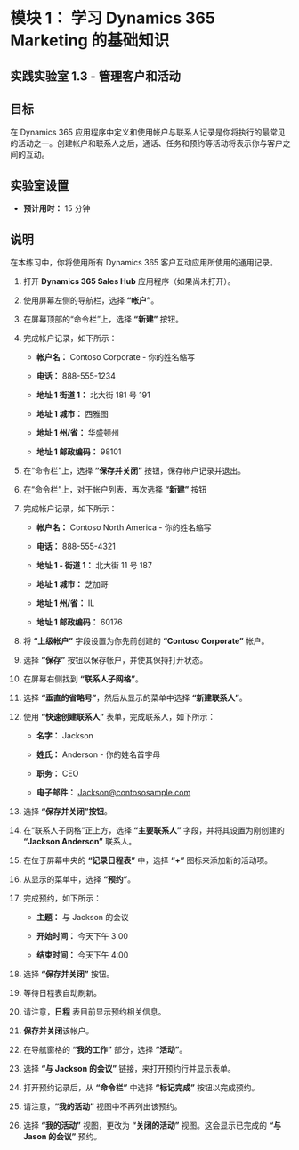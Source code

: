 ﻿---
lab:
     title: '实验室 1.3： 管理客户和活动'
     module: '模块 1： 学习 Dynamics 365 Marketing 的基础知识'
---

模块 1： 学习 Dynamics 365 Marketing 的基础知识
========================

## 实践实验室 1.3 - 管理客户和活动

## 目标

在 Dynamics 365 应用程序中定义和使用帐户与联系人记录是你将执行的最常见的活动之一。创建帐户和联系人之后，通话、任务和预约等活动将表示你与客户之间的互动。

## 实验室设置

  - **预计用时：** 15 分钟

## 说明

在本练习中，你将使用所有 Dynamics 365 客户互动应用所使用的通用记录。 

1. 打开 **Dynamics 365 Sales Hub** 应用程序（如果尚未打开）。 

2. 使用屏幕左侧的导航栏，选择 **“帐户”**。 

3. 在屏幕顶部的“命令栏”上，选择 **“新建”** 按钮。

4. 完成帐户记录，如下所示：

	- **帐户名：** Contoso Corporate - 你的姓名缩写

	- **电话：** 888-555-1234

	- **地址 1 街道 1：** 北大街 181 号 191

	- **地址 1 城市：** 西雅图

	- **地址 1 州/省：** 华盛顿州

	- **地址 1 邮政编码：** 98101

5. 在“命令栏”上，选择 **“保存并关闭”** 按钮，保存帐户记录并退出。

6. 在“命令栏”上，对于帐户列表，再次选择 **“新建”** 按钮

7. 完成帐户记录，如下所示：

	- **帐户名：** Contoso North America - 你的姓名缩写

	- **电话：** 888-555-4321

	- **地址 1 - 街道 1：** 北大街 11 号 187

	- **地址 1 城市：** 芝加哥

	- **地址 1 州/省：** IL

	- **地址 1 邮政编码：** 60176

8. 将 **“上级帐户”** 字段设置为你先前创建的 **“Contoso Corporate”** 帐户。 

9. 选择 **“保存”** 按钮以保存帐户，并使其保持打开状态。 

10. 在屏幕右侧找到 **“联系人子网格”**。 

11. 选择 **“垂直的省略号”**，然后从显示的菜单中选择 **“新建联系人”**。 

12. 使用 **“快速创建联系人”** 表单，完成联系人，如下所示：

	- **名字：** Jackson

	- **姓氏：** Anderson - 你的姓名首字母

	- **职务：** CEO

	- **电子邮件：** Jackson@contososample.com

13. 选择 **“保存并关闭”按钮**。

14. 在“联系人子网格”正上方，选择 **“主要联系人”** 字段，并将其设置为刚创建的 **“Jackson Anderson”** 联系人。 

15. 在位于屏幕中央的 **“记录日程表”** 中，选择 **“+”** 图标来添加新的活动项。 

16. 从显示的菜单中，选择 **“预约”**。

17. 完成预约，如下所示：

	- **主题：** 与 Jackson 的会议

	- **开始时间：** 今天下午 3:00

	- **结束时间：** 今天下午 4:00

18. 选择 **“保存并关闭”** 按钮。 

19. 等待日程表自动刷新。 

20. 请注意，**日程** 表目前显示预约相关信息。 

21. **保存并关闭**该帐户。 

22. 在导航窗格的 **“我的工作”** 部分，选择 **“活动”**。

23. 选择 **“与 Jackson 的会议”** 链接，来打开预约行并显示表单。 

24. 打开预约记录后，从 **“命令栏”** 中选择 **“标记完成”** 按钮以完成预约。 

25. 请注意，**“我的活动”** 视图中不再列出该预约。 

26. 选择 **“我的活动”** 视图，更改为 **“关闭的活动”** 视图。这会显示已完成的 **“与 Jason 的会议”** 预约。
